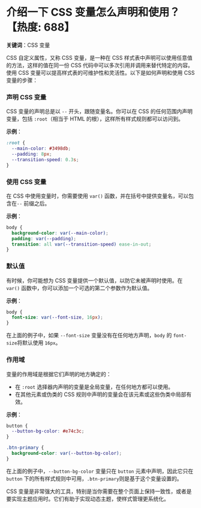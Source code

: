 # 介绍一下 CSS 变量怎么声明和使用？【热度: 688】

**关键词**：CSS 变量

CSS 自定义属性，又称 CSS 变量，是一种在 CSS 样式表中声明可以使用任意值的方法，这样的值在同一份 CSS 代码中可以多次引用并调用来替代特定的内容。使用 CSS 变量可以提高样式表的可维护性和灵活性。以下是如何声明和使用 CSS 变量的步骤：

### 声明 CSS 变量

CSS 变量的声明总是以 `--` 开头，跟随变量名。你可以在 CSS 的任何范围内声明变量，包括 `:root`（相当于 HTML 的根），这样所有样式规则都可以访问到。

**示例**：

```css
:root {
  --main-color: #3498db;
  --padding: 8px;
  --transition-speed: 0.3s;
}
```

### 使用 CSS 变量

在 CSS 中使用变量时，你需要使用 `var()` 函数，并在括号中提供变量名，可以包含在`--` 前缀之后。

**示例**：

```css
body {
  background-color: var(--main-color);
  padding: var(--padding);
  transition: all var(--transition-speed) ease-in-out;
}
```

### 默认值

有时候，你可能想为 CSS 变量提供一个默认值，以防它未被声明时使用。在 `var()` 函数中，你可以添加一个可选的第二个参数作为默认值。

**示例**：

```css
body {
  font-size: var(--font-size, 16px);
}
```

在上面的例子中，如果 `--font-size` 变量没有在任何地方声明，`body` 的 `font-size`将默认使用 `16px`。

### 作用域

变量的作用域是根据它们声明的地方确定的：

- 在 `:root` 选择器内声明的变量是全局变量，在任何地方都可以使用。
- 在其他元素或伪类的 CSS 规则中声明的变量会在该元素或这些伪类中局部有效。

**示例**：

```css
button {
  --button-bg-color: #e74c3c;
}

.btn-primary {
  background-color: var(--button-bg-color);
}
```

在上面的例子中，`--button-bg-color` 变量只在 `button` 元素中声明，因此它只在 `button` 下的所有样式规则中可用，`.btn-primary`则是基于这个变量设置的。

CSS 变量是非常强大的工具，特别是当你需要在整个页面上保持一致性，或者是要实现主题应用时。它们有助于实现动态主题，使样式管理更系统化。